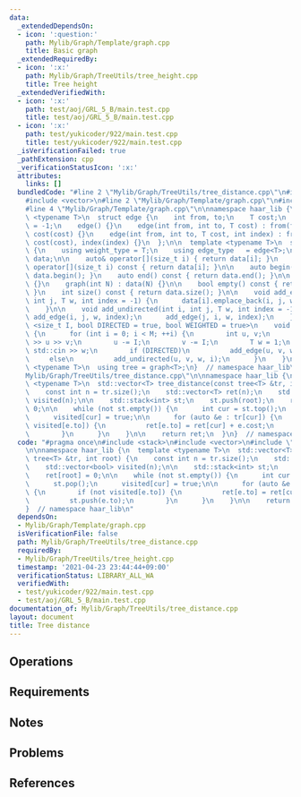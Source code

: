 ```yaml
---
data:
  _extendedDependsOn:
  - icon: ':question:'
    path: Mylib/Graph/Template/graph.cpp
    title: Basic graph
  _extendedRequiredBy:
  - icon: ':x:'
    path: Mylib/Graph/TreeUtils/tree_height.cpp
    title: Tree height
  _extendedVerifiedWith:
  - icon: ':x:'
    path: test/aoj/GRL_5_B/main.test.cpp
    title: test/aoj/GRL_5_B/main.test.cpp
  - icon: ':x:'
    path: test/yukicoder/922/main.test.cpp
    title: test/yukicoder/922/main.test.cpp
  _isVerificationFailed: true
  _pathExtension: cpp
  _verificationStatusIcon: ':x:'
  attributes:
    links: []
  bundledCode: "#line 2 \"Mylib/Graph/TreeUtils/tree_distance.cpp\"\n#include <stack>\n\
    #include <vector>\n#line 2 \"Mylib/Graph/Template/graph.cpp\"\n#include <iostream>\n\
    #line 4 \"Mylib/Graph/Template/graph.cpp\"\n\nnamespace haar_lib {\n  template\
    \ <typename T>\n  struct edge {\n    int from, to;\n    T cost;\n    int index\
    \ = -1;\n    edge() {}\n    edge(int from, int to, T cost) : from(from), to(to),\
    \ cost(cost) {}\n    edge(int from, int to, T cost, int index) : from(from), to(to),\
    \ cost(cost), index(index) {}\n  };\n\n  template <typename T>\n  struct graph\
    \ {\n    using weight_type = T;\n    using edge_type   = edge<T>;\n\n    std::vector<std::vector<edge<T>>>\
    \ data;\n\n    auto& operator[](size_t i) { return data[i]; }\n    const auto&\
    \ operator[](size_t i) const { return data[i]; }\n\n    auto begin() const { return\
    \ data.begin(); }\n    auto end() const { return data.end(); }\n\n    graph()\
    \ {}\n    graph(int N) : data(N) {}\n\n    bool empty() const { return data.empty();\
    \ }\n    int size() const { return data.size(); }\n\n    void add_edge(int i,\
    \ int j, T w, int index = -1) {\n      data[i].emplace_back(i, j, w, index);\n\
    \    }\n\n    void add_undirected(int i, int j, T w, int index = -1) {\n     \
    \ add_edge(i, j, w, index);\n      add_edge(j, i, w, index);\n    }\n\n    template\
    \ <size_t I, bool DIRECTED = true, bool WEIGHTED = true>\n    void read(int M)\
    \ {\n      for (int i = 0; i < M; ++i) {\n        int u, v;\n        std::cin\
    \ >> u >> v;\n        u -= I;\n        v -= I;\n        T w = 1;\n        if (WEIGHTED)\
    \ std::cin >> w;\n        if (DIRECTED)\n          add_edge(u, v, w, i);\n   \
    \     else\n          add_undirected(u, v, w, i);\n      }\n    }\n  };\n\n  template\
    \ <typename T>\n  using tree = graph<T>;\n}  // namespace haar_lib\n#line 5 \"\
    Mylib/Graph/TreeUtils/tree_distance.cpp\"\n\nnamespace haar_lib {\n  template\
    \ <typename T>\n  std::vector<T> tree_distance(const tree<T> &tr, int root) {\n\
    \    const int n = tr.size();\n    std::vector<T> ret(n);\n    std::vector<bool>\
    \ visited(n);\n\n    std::stack<int> st;\n    st.push(root);\n    ret[root] =\
    \ 0;\n\n    while (not st.empty()) {\n      int cur = st.top();\n      st.pop();\n\
    \      visited[cur] = true;\n\n      for (auto &e : tr[cur]) {\n        if (not\
    \ visited[e.to]) {\n          ret[e.to] = ret[cur] + e.cost;\n          st.push(e.to);\n\
    \        }\n      }\n    }\n\n    return ret;\n  }\n}  // namespace haar_lib\n"
  code: "#pragma once\n#include <stack>\n#include <vector>\n#include \"Mylib/Graph/Template/graph.cpp\"\
    \n\nnamespace haar_lib {\n  template <typename T>\n  std::vector<T> tree_distance(const\
    \ tree<T> &tr, int root) {\n    const int n = tr.size();\n    std::vector<T> ret(n);\n\
    \    std::vector<bool> visited(n);\n\n    std::stack<int> st;\n    st.push(root);\n\
    \    ret[root] = 0;\n\n    while (not st.empty()) {\n      int cur = st.top();\n\
    \      st.pop();\n      visited[cur] = true;\n\n      for (auto &e : tr[cur])\
    \ {\n        if (not visited[e.to]) {\n          ret[e.to] = ret[cur] + e.cost;\n\
    \          st.push(e.to);\n        }\n      }\n    }\n\n    return ret;\n  }\n\
    }  // namespace haar_lib\n"
  dependsOn:
  - Mylib/Graph/Template/graph.cpp
  isVerificationFile: false
  path: Mylib/Graph/TreeUtils/tree_distance.cpp
  requiredBy:
  - Mylib/Graph/TreeUtils/tree_height.cpp
  timestamp: '2021-04-23 23:44:44+09:00'
  verificationStatus: LIBRARY_ALL_WA
  verifiedWith:
  - test/yukicoder/922/main.test.cpp
  - test/aoj/GRL_5_B/main.test.cpp
documentation_of: Mylib/Graph/TreeUtils/tree_distance.cpp
layout: document
title: Tree distance
---
```


## Operations

## Requirements

## Notes

## Problems

## References
